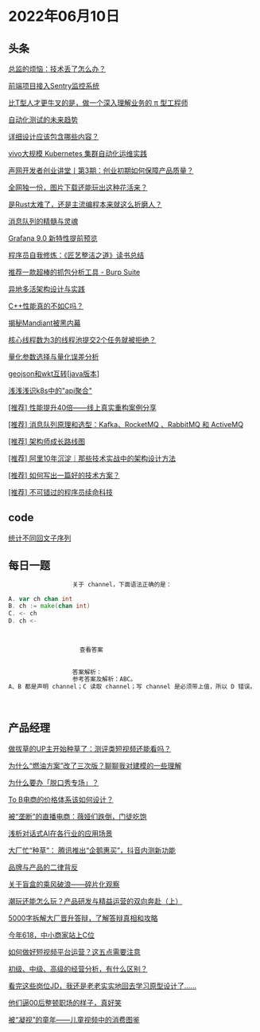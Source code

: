 # 2022年06月10日
## 头条

[总监的烦恼：技术丢了怎么办？](https://toutiao.io/k/rzytby1)

[前端项目接入Sentry监控系统](https://toutiao.io/k/otma67z)

[比T型人才更牛叉的是，做一个深入理解业务的 π 型工程师](https://toutiao.io/k/3gu1fi9)

[自动化测试的未来趋势](https://toutiao.io/k/2c0k35y)

[详细设计应该包含哪些内容？](https://toutiao.io/k/xkv5xrk)

[vivo大规模 Kubernetes 集群自动化运维实践](https://toutiao.io/k/451a7e7)

[声网开发者创业讲堂丨第3期：创业初期如何保障产品质量？](https://toutiao.io/k/q19jkce)

[全网独一份，图片下载还能玩出这种花活来？](https://toutiao.io/k/sp6wg7h)

[是Rust太难了，还是主流编程本来就这么折磨人？](https://toutiao.io/k/5qtbx2w)

[消息队列的精髓与灵魂](https://toutiao.io/k/gckm6wo)

[Grafana 9.0 新特性提前预览](https://toutiao.io/k/wtq40iy)

[程序员自我修炼：《匠艺整洁之道》读书总结](https://toutiao.io/k/dntlee8)

[推荐一款超棒的抓包分析工具 - Burp Suite](https://toutiao.io/k/3qdo5vx)

[异地多活架构设计与实践](https://toutiao.io/k/46dgjrn)

[C++性能真的不如C吗？](https://toutiao.io/k/r6xxa2f)

[揭秘Mandiant被黑内幕](https://toutiao.io/k/rgag5y6)

[核心线程数为3的线程池提交2个任务就被拒绝？](https://toutiao.io/k/7jq047c)

[量化参数选择与量化误差分析](https://toutiao.io/k/v9hntzj)

[geojson和wkt互转[java版本]](https://toutiao.io/k/iq9tuts)

[浅浅浅识k8s中的"api聚合"](https://toutiao.io/k/uvksrjz)

[[推荐] 性能提升40倍——线上真实重构案例分享](https://toutiao.io/k/izbqpxo)

[[推荐] 消息队列原理和选型：Kafka、RocketMQ 、RabbitMQ 和 ActiveMQ](https://toutiao.io/k/nuwnwro)

[[推荐] 架构师成长路线图](https://toutiao.io/k/27b6p2e)

[[推荐] 阿里10年沉淀｜那些技术实战中的架构设计方法](https://toutiao.io/k/e9vlh55)

[[推荐] 如何写出一篇好的技术方案？](https://toutiao.io/k/gl2cth8)

[[推荐] 不可错过的程序员续命科技](https://toutiao.io/k/wooq1pu)



## code

[统计不同回文子序列](https://leetcode.cn/problems/count-different-palindromic-subsequences)



## 每日一题

```go
                  关于 channel，下面语法正确的是：

A. var ch chan int
B. ch := make(chan int)
C. <- ch
D. ch <-


                  
                    查看答案
                  
                
                  答案解析：
                  参考答案及解析：ABC。
A、B 都是声明 channel；C 读取 channel；写 channel 是必须带上值，所以 D 错误。

                
```


## 产品经理

[做拔草的UP主开始种草了：测评类短视频还能看吗？](http://www.woshipm.com/operate/5479916.html)

[为什么“燃油方案”改了三次版？聊聊我对建模的一些理解](http://www.woshipm.com/pd/5479404.html)

[为什么要办「脱口秀专场」？](http://www.woshipm.com/it/5478737.html)

[To B电商的价格体系该如何设计？](http://www.woshipm.com/it/5479940.html)

[被“垄断”的直播电商：薇娅们跌倒，门徒吃饱](http://www.woshipm.com/it/5479756.html)

[浅析对话式AI在各行业的应用场景](http://www.woshipm.com/ai/5479716.html)

[大厂忙“种草”： 腾讯推出“企鹅惠买”，抖音内测新功能](http://www.woshipm.com/it/5479706.html)

[品牌与产品的二律背反](http://www.woshipm.com/marketing/5479822.html)

[关于盲盒的乘风破浪——碎片化观察](http://www.woshipm.com/it/5460452.html)

[潮玩还能怎么玩？产品研发与精益运营的双向奔赴（上）](http://www.woshipm.com/pmd/5477650.html)

[5000字拆解大厂晋升答辩，了解答辩真相和攻略](http://www.woshipm.com/zhichang/5479192.html)

[今年618，中小商家站上C位](http://www.woshipm.com/it/5479651.html)

[如何做好短视频平台运营？这五点需要注意](http://www.woshipm.com/operate/5479365.html)

[初级、中级、高级的经营分析，有什么区别？](http://www.woshipm.com/data-analysis/5479681.html)

[看完这些岗位JD，我还是老老实实地回去学习原型设计了……](http://www.woshipm.com/online/5479675.html)

[他们逼00后整顿职场的样子，真好笑](http://www.woshipm.com/it/5479628.html)

[被“凝视”的童年——儿童视频中的消费图鉴](http://www.woshipm.com/it/5479528.html)


